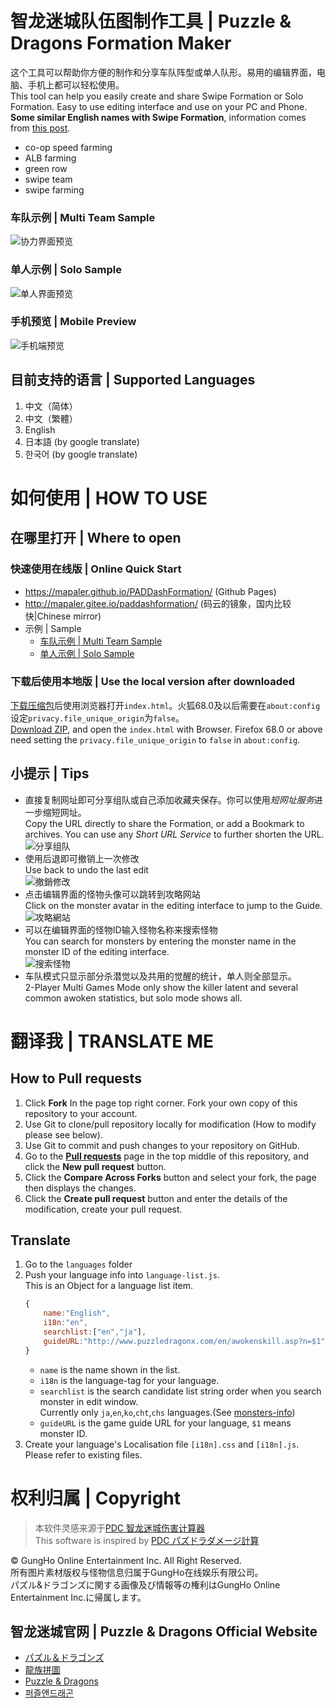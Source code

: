 ﻿智龙迷城队伍图制作工具 | Puzzle & Dragons Formation Maker
======
这个工具可以帮助你方便的制作和分享车队阵型或单人队形。易用的编辑界面，电脑、手机上都可以轻松使用。   
This tool can help you easily create and share Swipe Formation or Solo Formation. Easy to use editing interface and use on your PC and Phone.  
**Some similar English names with Swipe Formation**, information comes from [this post](https://puzzleanddragonsforum.com/threads/107636).
* co-op speed farming
* ALB farming
* green row
* swipe team
* swipe farming
### 车队示例 \| Multi Team Sample
![协力界面预览](document/preview-main.png)  
### 单人示例 \| Solo Sample
![单人界面预览](document/preview-solo.png)  
### 手机预览 \| Mobile Preview
![手机端预览](document/preview-mobile.jpg)

## 目前支持的语言 | Supported Languages
1. 中文（简体）
1. 中文（繁體）
1. English
1. 日本語 (by google translate)
1. 한국어 (by google translate)

# 如何使用 | HOW TO USE
## 在哪里打开 | Where to open
### 快速使用在线版 | Online Quick Start  
* https://mapaler.github.io/PADDashFormation/ (Github Pages)
* http://mapaler.gitee.io/paddashformation/ (码云的镜象，国内比较快|Chinese mirror)
* 示例 \| Sample
  * [车队示例 \| Multi Team Sample](//mapaler.github.io/PADDashFormation/?data=%7B%22title%22%3A%22%E6%88%91%E7%9A%84%E6%9C%A8%E8%BD%A6%E9%98%9F%7CMy%20Wood%20Dash%20Formation%22%2C%22detail%22%3A%22%E6%88%91%E5%B9%B3%E6%97%B6%E7%9A%84%E6%9C%A8%E8%BD%A6%E9%98%9F%5Cn5%E4%B8%AASX%E5%88%9A%E5%A5%BD%E5%A4%9F%5Cn%E5%BC%80%E8%BD%A6%E4%BA%86%EF%BC%8C%E6%BB%B4%E6%BB%B4%22%2C%22team%22%3A%5B%5B%5B%7B%22id%22%3A4813%2C%22level%22%3A110%2C%22awoken%22%3A9%2C%22plus%22%3A%5B99%2C99%2C99%5D%2C%22latent%22%3A%5B20%2C20%2C20%5D%2C%22sawoken%22%3A1%7D%2C%7B%22id%22%3A2948%2C%22level%22%3A99%2C%22awoken%22%3A6%2C%22plus%22%3A%5B99%2C99%2C99%5D%2C%22latent%22%3A%5B21%2C21%2C21%5D%7D%2C%7B%22id%22%3A2948%2C%22level%22%3A99%2C%22awoken%22%3A6%2C%22plus%22%3A%5B99%2C99%2C99%5D%2C%22latent%22%3A%5B22%2C22%5D%7D%2C%7B%22id%22%3A2948%2C%22level%22%3A99%2C%22awoken%22%3A6%2C%22plus%22%3A%5B99%2C99%2C99%5D%2C%22latent%22%3A%5B19%2C19%5D%7D%2C%7B%22id%22%3A5323%2C%22level%22%3A99%2C%22awoken%22%3A9%2C%22plus%22%3A%5B99%2C99%2C99%5D%2C%22latent%22%3A%5B20%2C20%2C11%2C11%5D%7D%5D%2C%5B%7B%22id%22%3A5267%2C%22level%22%3A99%2C%22awoken%22%3A5%2C%22plus%22%3A%5B0%2C0%2C0%5D%7D%2C%7B%22id%22%3A3640%2C%22level%22%3A99%2C%22awoken%22%3A8%2C%22plus%22%3A%5B0%2C0%2C0%5D%2C%22sawoken%22%3A-1%7D%2C%7B%22id%22%3A4986%2C%22level%22%3A1%2C%22awoken%22%3A4%2C%22plus%22%3A%5B0%2C0%2C0%5D%7D%2C%7B%22id%22%3A0%7D%2C%7B%22id%22%3A0%7D%5D%5D%2C%5B%5B%7B%22id%22%3A2948%2C%22level%22%3A99%2C%22awoken%22%3A6%2C%22plus%22%3A%5B99%2C99%2C99%5D%2C%22latent%22%3A%5B22%2C13%2C13%5D%7D%2C%7B%22id%22%3A2948%2C%22level%22%3A99%2C%22awoken%22%3A6%2C%22plus%22%3A%5B99%2C99%2C99%5D%2C%22latent%22%3A%5B21%2C21%2C21%5D%7D%2C%7B%22id%22%3A2948%2C%22level%22%3A99%2C%22awoken%22%3A6%2C%22plus%22%3A%5B99%2C99%2C99%5D%2C%22latent%22%3A%5B22%2C22%2C22%5D%7D%2C%7B%22id%22%3A4813%2C%22level%22%3A110%2C%22awoken%22%3A9%2C%22plus%22%3A%5B99%2C99%2C99%5D%2C%22latent%22%3A%5B20%2C20%2C11%2C11%5D%2C%22sawoken%22%3A1%7D%2C%7B%22id%22%3A5042%2C%22level%22%3A101%2C%22awoken%22%3A9%2C%22plus%22%3A%5B99%2C99%2C99%5D%2C%22latent%22%3A%5B20%2C20%2C11%2C11%5D%2C%22sawoken%22%3A2%7D%5D%2C%5B%7B%22id%22%3A3640%2C%22level%22%3A99%2C%22awoken%22%3A8%2C%22plus%22%3A%5B0%2C0%2C0%5D%2C%22sawoken%22%3A-1%7D%2C%7B%22id%22%3A4986%2C%22level%22%3A1%2C%22awoken%22%3A4%2C%22plus%22%3A%5B0%2C0%2C0%5D%7D%2C%7B%22id%22%3A0%7D%2C%7B%22id%22%3A5267%2C%22level%22%3A1%2C%22awoken%22%3A5%2C%22plus%22%3A%5B99%2C99%2C99%5D%7D%2C%7B%22id%22%3A5267%2C%22level%22%3A1%2C%22awoken%22%3A5%2C%22plus%22%3A%5B0%2C0%2C0%5D%7D%5D%5D%5D%7D)
  * [单人示例 \| Solo Sample](//mapaler.github.io/PADDashFormation/solo.html?data=%7B%22title%22%3A%22%E5%A4%A7%E5%8F%B7%E6%89%93%E9%87%8C%C2%B7%E4%B8%89%E9%92%88%22%2C%22detail%22%3A%22%E6%B3%A8%E6%84%8F%E5%89%8D%E9%9D%A2%E5%87%A0%E5%85%B3%E8%A6%81%E5%BF%AB%E7%82%B9%E6%89%93%EF%BC%8C%E4%B8%8D%E7%84%B6%E5%B0%8F%E6%8A%A4%E5%A3%AB2%E6%8A%80%E8%B7%B3%E4%BA%86%EF%BC%8C%E4%BC%9A%E8%A2%AB%E5%B0%81%E8%A7%89%E9%86%92%E9%98%9F%E9%95%BF%E6%8D%B6%E6%AD%BB%E3%80%82%22%2C%22team%22%3A%5B%5B%5B%7B%22id%22%3A5139%2C%22level%22%3A102%2C%22awoken%22%3A9%2C%22plus%22%3A%5B99%2C99%2C99%5D%2C%22latent%22%3A%5B17%2C17%2C11%2C11%5D%2C%22sawoken%22%3A1%7D%2C%7B%22id%22%3A4635%2C%22level%22%3A110%2C%22awoken%22%3A9%2C%22plus%22%3A%5B99%2C99%2C99%5D%2C%22latent%22%3A%5B27%2C27%2C27%5D%2C%22sawoken%22%3A2%7D%2C%7B%22id%22%3A5004%2C%22level%22%3A110%2C%22awoken%22%3A9%2C%22plus%22%3A%5B99%2C99%2C99%5D%2C%22latent%22%3A%5B17%2C17%2C17%5D%2C%22sawoken%22%3A0%7D%2C%7B%22id%22%3A4137%2C%22level%22%3A101%2C%22awoken%22%3A8%2C%22plus%22%3A%5B99%2C99%2C99%5D%2C%22latent%22%3A%5B23%2C23%2C11%2C11%5D%2C%22sawoken%22%3A1%7D%2C%7B%22id%22%3A5331%2C%22level%22%3A110%2C%22awoken%22%3A9%2C%22plus%22%3A%5B99%2C99%2C99%5D%2C%22latent%22%3A%5B18%2C18%2C11%2C11%5D%2C%22sawoken%22%3A2%7D%2C%7B%22id%22%3A5139%2C%22level%22%3A110%2C%22awoken%22%3A9%2C%22plus%22%3A%5B99%2C99%2C99%5D%2C%22latent%22%3A%5B17%2C17%2C11%2C11%5D%2C%22sawoken%22%3A2%7D%5D%2C%5B%7B%22id%22%3A4140%2C%22level%22%3A99%2C%22awoken%22%3A5%2C%22plus%22%3A%5B99%2C99%2C99%5D%7D%2C%7B%22id%22%3A4148%2C%22level%22%3A71%2C%22awoken%22%3A5%2C%22plus%22%3A%5B0%2C0%2C0%5D%7D%2C%7B%22id%22%3A5257%2C%22level%22%3A99%2C%22awoken%22%3A6%2C%22plus%22%3A%5B0%2C0%2C0%5D%7D%2C%7B%22id%22%3A5239%2C%22level%22%3A1%2C%22awoken%22%3A6%2C%22plus%22%3A%5B0%2C0%2C0%5D%7D%2C%7B%22id%22%3A4154%2C%22level%22%3A99%2C%22awoken%22%3A5%2C%22plus%22%3A%5B0%2C0%2C0%5D%7D%2C%7B%22id%22%3A4897%2C%22level%22%3A99%2C%22awoken%22%3A5%2C%22plus%22%3A%5B0%2C0%2C0%5D%7D%5D%5D%5D%7D)
### 下载后使用本地版 | Use the local version after downloaded  
[下载压缩包](//github.com/Mapaler/PADDashFormation/archive/master.zip)后使用浏览器打开`index.html`。火狐68.0及以后需要在`about:config`设定`privacy.file_unique_origin`为`false`。  
[Download ZIP](//github.com/Mapaler/PADDashFormation/archive/master.zip), and open the `index.html` with Browser. Firefox 68.0 or above need setting the `privacy.file_unique_origin` to `false` in `about:config`.

## 小提示 | Tips
* 直接复制网址即可分享组队或自己添加收藏夹保存。你可以使用*短网址服务*进一步缩短网址。  
Copy the URL directly to share the Formation, or add a Bookmark to archives. You can use any *Short URL Service* to further shorten the URL.  
![分享组队](document/tips-share.png)
* 使用后退即可撤销上一次修改  
Use back to undo the last edit  
![撤銷修改](document/tips-undo.png)
* 点击编辑界面的怪物头像可以跳转到攻略网站  
Click on the monster avatar in the editing interface to jump to the Guide.  
![攻略網站](document/tips-guide.png)
* 可以在编辑界面的怪物ID输入怪物名称来搜索怪物  
You can search for monsters by entering the monster name in the monster ID of the editing interface.  
![搜索怪物](document/tips-search.png)
* 车队模式只显示部分杀潜觉以及共用的觉醒的统计，单人则全部显示。  
2-Player Multi Games Mode only show the killer latent and several common awoken statistics, but solo mode shows all.

# 翻译我 | TRANSLATE ME
## How to **Pull requests**
1. Click **Fork** In the page top right corner. Fork your own copy of this repository to your account.
1. Use Git to clone/pull repository locally for modification (How to modify please see below).
1. Use Git to commit and push changes to your repository on GitHub.
1. Go to the **[Pull requests](//github.com/puzzled-dragon/pad-helper/pulls)** page in the top middle of this repository, and click the **New pull request** button.
1. Click the **Compare Across Forks** button and select your fork, the page then displays the changes.
1. Click the **Create pull request** button and enter the details of the modification, create your pull request.

## Translate
1. Go to the `languages` folder
1. Push your language info into `language-list.js`.  
This is an Object for a language list item.
    ```js
    {
        name:"English",
        i18n:"en",
        searchlist:["en","ja"],
        guideURL:"http://www.puzzledragonx.com/en/awokenskill.asp?n=$1"
    }
    ```
    * `name` is the name shown in the list.
    * `i18n` is the language-tag for your language.
    * `searchlist` is the search candidate list string order when you search monster in edit window.  
    Currently only `ja`,`en`,`ko`,`cht`,`chs` languages.(See [monsters-info](monsters-info))
    * `guideURL` is the game guide URL for your language, `$1` means monster ID.
1. Create your language's Localisation file `[i18n].css` and `[i18n].js`.  
Please refer to existing files.

# 权利归属 | Copyright
> 本软件灵感来源于[PDC 智龙迷城伤害计算器](https://play.google.com/store/apps/details?id=com.corombo13.paddamagecal)  
> This software is inspired by [PDC パズドラダメージ計算](https://play.google.com/store/apps/details?id=com.corombo13.paddamagecal)

© GungHo Online Entertainment Inc. All Right Reserved.  
所有图片素材版权与怪物信息归属于GungHo在线娱乐有限公司。  
パズル&ドラゴンズに関する画像及び情報等の権利はGungHo Online Entertainment Inc.に帰属します。

## 智龙迷城官网 | Puzzle & Dragons Official Website
* [パズル＆ドラゴンズ](http://pad.gungho.jp)
* [龍族拼圖](https://pad.gungho.jp/hktw/pad/)
* [Puzzle & Dragons](https://www.puzzleanddragons.us/)
* [퍼즐앤드래곤](https://pad.neocyon.com/W/)
